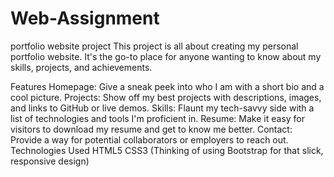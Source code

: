 # Web-Assignment
portfolio website project
This project is all about creating my personal portfolio website. It's the go-to place for anyone wanting to know about my skills, projects, and achievements.

Features
Homepage: Give a sneak peek into who I am with a short bio and a cool picture.
Projects: Show off my best projects with descriptions, images, and links to GitHub or live demos.
Skills: Flaunt my tech-savvy side with a list of technologies and tools I'm proficient in.
Resume: Make it easy for visitors to download my resume and get to know me better.
Contact: Provide a way for potential collaborators or employers to reach out.
Technologies Used
HTML5
CSS3 (Thinking of using Bootstrap for that slick, responsive design)
